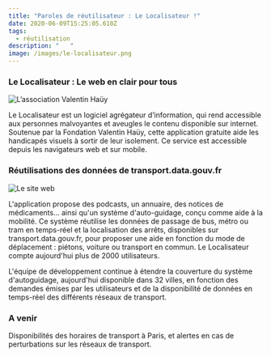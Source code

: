 ```yaml
---
title: "Paroles de réutilisateur : Le Localisateur !"
date: 2020-06-09T15:25:05.610Z
tags:
  - réutilisation
description: "   "
image: /images/le-localisateur.png
---
```

### Le Localisateur : Le web en clair pour tous

![](/images/hauy.png "L’association Valentin Haüy")

Le Localisateur est un logiciel agrégateur d’information, qui rend accessible aux personnes malvoyantes et aveugles le contenu disponible sur internet. Soutenue par la Fondation Valentin Haüy, cette application gratuite aide les handicapés visuels à sortir de leur isolement. Ce service est accessible depuis les navigateurs web et sur mobile.


### Réutilisations des données de transport.data.gouv.fr

![](/images/le-loc.png "Le site web ")


L'application propose des podcasts, un annuaire, des notices de médicaments... ainsi qu'un système d'auto-guidage, conçu comme aide à la mobilité. Ce système réutilise les données de passage de bus, métro ou tram en temps-réel et la localisation des arrêts, disponibles sur transport.data.gouv.fr, pour proposer une aide en fonction du mode de déplacement : piétons, voiture ou transport en commun. Le Localisateur compte aujourd'hui plus de 2000 utilisateurs. 

L'équipe de développement continue à étendre la couverture du système d'autoguidage, aujourd'hui disponible dans 32 villes, en fonction des demandes émises par les utilisateurs et de la disponibilité de données en temps-réel des différents réseaux de transport.

### A venir

Disponibilités des horaires de transport à Paris, et alertes en cas de perturbations sur les réseaux de transport.
